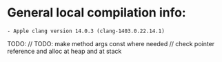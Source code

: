 # General local compilation info:
    - Apple clang version 14.0.3 (clang-1403.0.22.14.1)

TODO:
// TODO: make method args const where needed
// check pointer reference and alloc at heap and at stack